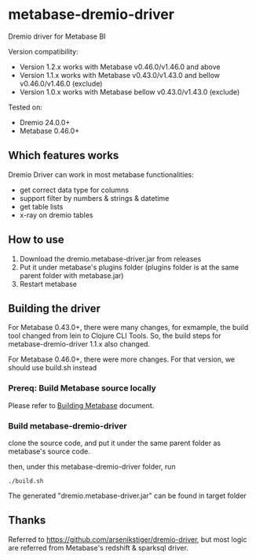 ﻿# metabase-dremio-driver

Dremio driver for Metabase BI

Version compatibility:

-   Version 1.2.x works with Metabase v0.46.0/v1.46.0 and above
-   Version 1.1.x works with Metabase v0.43.0/v1.43.0 and bellow v0.46.0/v1.46.0 (exclude)
-   Version 1.0.x works with Metabase bellow v0.43.0/v1.43.0 (exclude)


Tested on:

-   Dremio 24.0.0+
-   Metabase 0.46.0+


## Which features works

Dremio Driver can work in most metabase functionalities:

-   get correct data type for columns
-   support filter by numbers & strings & datetime
-   get table lists
-   x-ray on dremio tables


## How to use

1.  Download the dremio.metabase-driver.jar from releases
2.  Put it under metabase's plugins folder (plugins folder is at the same parent folder with metabase.jar)
3.  Restart metabase


## Building the driver

For Metabase 0.43.0+, there were many changes, for exmample, the build tool changed from lein to Clojure CLI Tools. So, the build steps for metabase-dremio-driver 1.1.x also changed.

For Metabase 0.46.0+, there were more changes. For that version, we should use build.sh instead

### Prereq: Build Metabase source locally

Please refer to [Building Metabase](https://www.metabase.com/docs/latest/developers-guide/build.html) document.

### Build metabase-dremio-driver

clone the source code, and put it under the same parent folder as metabase's source code.

then, under this metabase-dremio-driver folder, run

```shell
./build.sh
```

The generated "dremio.metabase-driver.jar" can be found in target folder


## Thanks

Referred to <https://github.com/arsenikstiger/dremio-driver>, but most logic are referred from Metabase's redshift & sparksql driver.
